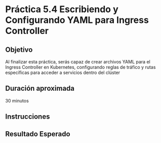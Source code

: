 # Práctica 5.4 Escribiendo y Configurando YAML para Ingress Controller


## Objetivo
Al finalizar esta práctica, serás capaz de crear archivos YAML para el Ingress Controller en Kubernetes, configurando reglas de tráfico y rutas específicas para acceder a servicios dentro del clúster



## Duración aproximada

30 minutos

## Instrucciones

## Resultado Esperado